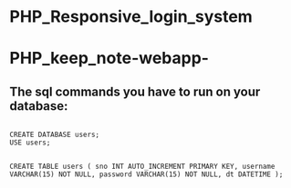 # PHP_Responsive_login_system

# PHP_keep_note-webapp-


<h2>The sql commands you have to run on your database:</h2>

<code>
CREATE DATABASE users;
USE users;

CREATE TABLE users (
    sno INT AUTO_INCREMENT PRIMARY KEY,
    username VARCHAR(15) NOT NULL,
    password VARCHAR(15) NOT NULL,
    dt DATETIME
);
</code>



